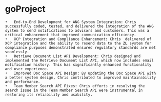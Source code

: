 # goProject

	•	End-to-End Development for ANG System Integration: Chris successfully coded, tested, and delivered the integration of the ANG system to send notifications to advisors and customers. This was a critical enhancement that improved communication efficiency.
	•	XCP Integration and Compliance Enhancement: Chris  delivered of XCP integration and the ability to resend data to the ZL system for compliance purposes demonstrated ensured regulatory standards are met seamlessly.
	•	Retrieve Document List API Development: Chris designed and implemented the Retrieve Document List API, which now includes email notification history. This has significantly enhanced functionality and user experience.
	•	Improved Doc Space API Design: By updating the Doc Space API with a better system design, Chris contributed to improved maintainability and performance.
	•	Team Member Search API Fixes: Chris efforts in resolving the search issue in the Team Member Search API were instrumental in restoring its reliability and usability.
